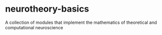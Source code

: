 # neurotheory-basics
A collection of modules that implement the mathematics of theoretical and computational neuroscience
